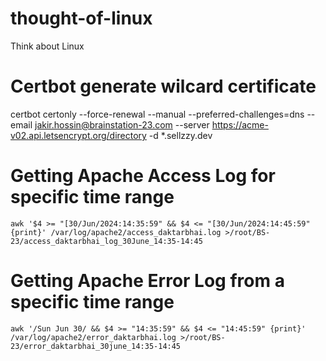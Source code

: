 # thought-of-linux
Think about Linux
# Certbot generate wilcard certificate
certbot certonly --force-renewal --manual --preferred-challenges=dns --email jakir.hossin@brainstation-23.com --server https://acme-v02.api.letsencrypt.org/directory -d *.sellzzy.dev
# Getting Apache Access Log for specific time range 
    awk '$4 >= "[30/Jun/2024:14:35:59" && $4 <= "[30/Jun/2024:14:45:59" {print}' /var/log/apache2/access_daktarbhai.log >/root/BS-23/access_daktarbhai_log_30June_14:35-14:45
# Getting Apache Error Log from a specific time range
    awk '/Sun Jun 30/ && $4 >= "14:35:59" && $4 <= "14:45:59" {print}' /var/log/apache2/error_daktarbhai.log >/root/BS-23/error_daktarbhai_30june_14:35-14:45
